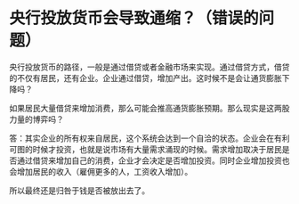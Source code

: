 # 央行投放货币会导致通缩？（错误的问题）

央行投放货币的路径，一般是通过借贷或者金融市场来实现。通过借贷方式，借贷的不仅有居民，还有企业。企业通过借贷，增加产出。这时候不是会让通货膨胀下降吗？

如果居民大量借贷来增加消费，那么可能会推高通货膨胀预期。那么现实是这两股力量的博弈吗？

答：其实企业的所有权来自居民，这个系统会达到一个自洽的状态。企业会在有利可图的时候才投资，也就是说市场有大量需求涌现的时候。需求增加取决于居民是否通过借贷来增加自己的消费，企业才会决定是否增加投资。同时企业增加投资也会增加居民的收入（雇佣更多的人，工资收入增加）。

所以最终还是归咎于钱是否被放出去了。
